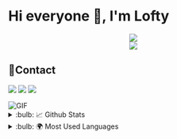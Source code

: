 #  Hi everyone :wave:, I'm Lofty 



<div align="center">
    <img src="https://komarev.com/ghpvc/?username=Lcofty&color=dc143c"/>
</div>
<div align="center">
    <a href="https://discord.com/users/811946960738582549" title="Discord Profile"><img src="https://lanyard-profile-readme.vercel.app/api/811946960738582549/"></a>
</div>

## 📌Contact 

<a href="https://discord.com/users/811946960738582549" target="_blank"><img src="https://shields.io/badge/Lofty-111111.svg?&style=for-the-badge&logo=discord"></a> <a href="https://github.com/Lcofty" target="_blank"><img src="https://shields.io/badge/Lofty-111111.svg?&style=for-the-badge&logo=github"></a>    <a href="https://discord.gg/ynhYbXXVYm" target="_blank"><img src="https://shields.io/badge/ Discord Server-111111.svg?&style=for-the-badge&logo=discord"></a>







<img alt="GIF" src="https://media4.giphy.com/media/I6wUi5eTdUCWI/giphy.gif"/> 

<details> 
<summary>:bulb: 📈 Github Stats</summary>
<img src="https://github-readme-stats.vercel.app/api?username=Lcofty&theme=radical">
</details>

<details> 
<summary>:bulb: 🌍 Most Used Languages </summary>
<img src=https://github-readme-stats.vercel.app/api/top-langs/?username=anuraghazra&layout=compact">
</details>

